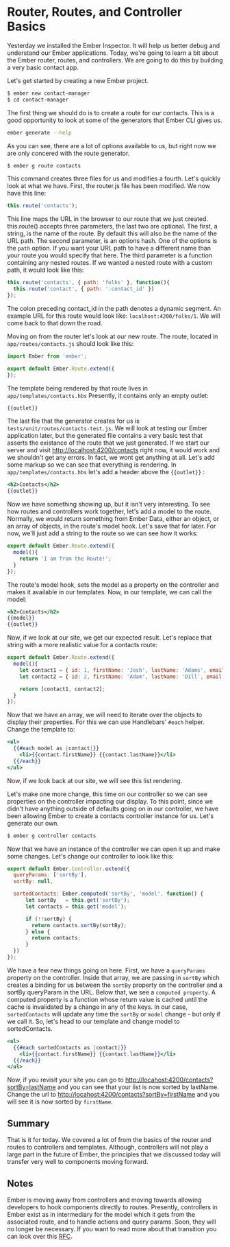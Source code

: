 # Router, Routes, and Controller Basics

Yesterday we installed the Ember Inspector. It will help us better debug and understand our Ember applications. Today, we're going to learn a bit about the Ember router, routes, and controllers. We are going to do this by building a very basic contact app.

Let's get started by creating a new Ember project.

```sh
$ ember new contact-manager
$ cd contact-manager
```

The first thing we should do is to create a route for our contacts. This is a good opportunity to look at some of the generators that Ember CLI gives us.

```sh
ember generate --help
```

As you can see, there are a lot of options available to us, but right now we are only concered with the route generator.

```sh
$ ember g route contacts
```

This command creates three files for us and modifies a fourth. Let's quickly look at what we have. First, the router.js file has been modified. We now have this line:

```javascript
this.route('contacts');
```

This line maps the URL in the browser to our route that we just created. this.route() accepts three parameters, the last two are optional. The first, a string, is the name of the route. By default this will also be the name of the URL path. The second parameter, is an options hash. One of the options is the `path` option. If you want your URL path to have a different name than your route you would specify that here. The third parameter is a function containing any nested routes. If we wanted a nested route with a custom path, it would look like this:

```javascript
this.route('contacts', { path: 'folks' }, function(){
  this.route('contact', { path: ':contact_id' })
});
```

The colon preceding contact_id in the path denotes a dynamic segment. An example URL for this route would look like: `localhost:4200/folks/1`. We will come back to that down the road.

Moving on from the router let's look at our new route. The route, located in `app/routes/contacts.js` should look like this:

```javascript
import Ember from 'ember';

export default Ember.Route.extend({
});
```

The template being rendered by that route lives in `app/templates/contacts.hbs` Presently, it contains only an empty outlet:

```hbs
{{outlet}}
```

The last file that the generator creates for us is `tests/unit/routes/contacts-test.js`. We will look at testing our Ember application later, but the generated file contains a very basic test that asserts the existance of the route that we just generated. If we start our server and visit [http://localhost:4200/contacts](http://localhost:4200/contacts) right now, it would work and we shouldn't get any errors. In fact, we wont get anything at all. Let's add some markup so we can see that everything is rendering. In `app/templates/contacts.hbs` let's add a header above the `{{outlet}}` :

```hbs
<h2>Contacts</h2>
{{outlet}}
```

Now we have something showing up, but it isn't very interesting. To see how routes and controllers work together, let's add a model to the route. Normally, we would return something from Ember Data, either an object, or an array of objects, in the route's model hook. Let's save that for later. For now, we'll just add a string to the route so we can see how it works:

```javascript
export default Ember.Route.extend({
  model(){
    return 'I am from the Route!';
  }
});
```

The route's model hook, sets the model as a property on the controller and makes it available in our templates. Now, in our template, we can call the model:

```hbs
<h2>Contacts</h2>
{{model}}
{{outlet}}
```

Now, if we look at our site, we get our expected result. Let's replace that string with a more realistic value for a contacts route:

```javascript
export default Ember.Route.extend({
  model(){
    let contact1 = { id: 1, firstName: 'Josh', lastName: 'Adams', email: 'josh@dailydrip.com'};
    let contact2 = { id: 2, firstName: 'Adam', lastName: 'Dill', email: 'adam@dailydrip.com'};

    return [contact1, contact2];
  }
});
```

Now that we have an array, we will need to iterate over the objects to display their properties. For this we can use Handlebars' `#each` helper. Change the template to:

```hbs
<ul>
  {{#each model as |contact|}}
    <li>{{contact.firstName}} {{contact.lastName}}</li>
  {{/each}}
</ul>
```

Now, if we look back at our site, we will see this list rendering.

Let's make one more change, this time on our controller so we can see properties on the controller impacting our display. To this point, since we didn't have anything outside of defaults going on in our controller, we have been allowing Ember to create a contacts controller instance for us. Let's generate our own.

```sh
$ ember g controller contacts
```

Now that we have an instance of the controller we can open it up and make some changes. Let's change our controller to look like this:

```javascript
export default Ember.Controller.extend({
  queryParams: ['sortBy'],
  sortBy: null,

  sortedContacts: Ember.computed('sortBy', 'model', function() {
      let sortBy   = this.get('sortBy');
      let contacts = this.get('model');

      if (!!sortBy) {
        return contacts.sortBy(sortBy);
      } else {
        return contacts;
      }
  })
});
```

We have a few new things going on here. First, we have a `queryParams` property on the controller. Inside that array, we are passing in `sortBy` which creates a binding for us between the `sortBy` property on the controller and a sortBy queryParam in the URL. Below that, we see a `computed property`. A computed property is a function whose return value is cached until the cache is invalidated by a change in any of the keys. In our case, `sortedContacts` will update any time the `sortBy` or `model` change - but only if we call it. So, let's head to our template and change model to sortedContacts.

```hbs
<ul>
  {{#each sortedContacts as |contact|}}
    <li>{{contact.firstName}} {{contact.lastName}}</li>
  {{/each}}
</ul>
```

Now, if you revisit your site you can go to [http://locahost:4200/contacts?sortBy=lastName](http://localhost:4200/contacts?sortBy=lastName) and you can see that your list is now sorted by lastName. Change the url to [http://locahost:4200/contacts?sortBy=firstName](http://localhost:4200/contacts?sortBy=firstName) and you will see it is now sorted by `firstName`.

## Summary

That is it for today. We covered a lot of from the basics of the router and routes to controllers and templates. Although, controllers will not play a large part in the future of Ember, the principles that we discussed today will transfer very well to components moving forward.

## Notes

Ember is moving away from controllers and moving towards allowing developers to hook components directly to routes. Presently, controllers in Ember exist as in intermediary for the model which it gets from the associated route, and to handle actions and query params. Soon, they will no longer be necessary. If you want to read more about that transition you can look over this [RFC](https://github.com/ef4/rfcs/blob/routeable-components/active/0000-routeable-components.md).
